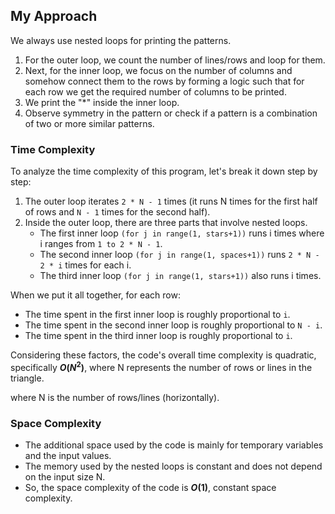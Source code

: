 ## My Approach
We always use nested loops for printing the patterns. 
1. For the outer loop, we count the number of lines/rows and loop for them.
2. Next, for the inner loop, we focus on the number of columns and somehow connect them to the rows by forming a logic such that for each row we get the required number of columns to be printed.
3. We print the "*" inside the inner loop.
4. Observe symmetry in the pattern or check if a pattern is a combination of two or more similar patterns.
   
### Time Complexity


To analyze the time complexity of this program, let's break it down step by step:

1. The outer loop iterates `2 * N - 1` times (it runs N times for the first half of rows and `N - 1` times for the second half).
2. Inside the outer loop, there are three parts that involve nested loops.
    - The first inner loop `(for j in range(1, stars+1))` runs i times where i ranges from `1 to 2 * N - 1`.
    - The second inner loop `(for j in range(1, spaces+1))` runs `2 * N - 2 * i` times for each i.
    - The third inner loop `(for j in range(1, stars+1))` also runs i times.

When we put it all together, for each row:
- The time spent in the first inner loop is roughly proportional to `i`.
- The time spent in the second inner loop is roughly proportional to `N - i`.
- The time spent in the third inner loop is roughly proportional to `i`.

Considering these factors, the code's overall time complexity is quadratic, specifically **$O(N^2)$**, where N represents the number of rows or lines in the triangle.

where N is the number of rows/lines (horizontally).

### Space Complexity
- The additional space used by the code is mainly for temporary variables and the input values.
- The memory used by the nested loops is constant and does not depend on the input size N.
- So, the space complexity of the code is **$O(1)$**, constant space complexity.

